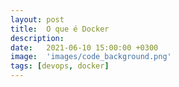 ```yaml
---
layout: post
title:  O que é Docker
description: 
date:   2021-06-10 15:00:00 +0300
image:  'images/code_background.png'
tags: [devops, docker]
---
```



